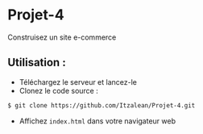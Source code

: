 # Projet-4

Construisez un site e-commerce

## Utilisation : ##

- Téléchargez le serveur et lancez-le
- Clonez le code source :
```sh
$ git clone https://github.com/Itzalean/Projet-4.git
```
- Affichez `index.html` dans votre navigateur web
